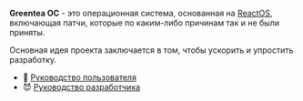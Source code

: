 **Greentea ОС** - это операционная система, основанная на [ReactOS](https://reactos.org/), включающая патчи, которые по каким-либо причинам так и не были приняты.

Основная идея проекта заключается в том, чтобы ускорить и упростить разработку.

* :busts_in_silhouette: [Руководство пользователя](User-Guide/README.md)
* :smiling_imp: [Руководство разработчика](Developer-Guide/README.md)
